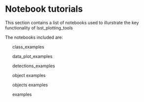 # Notebook tutorials

<p>This section contains a list of notebooks used to illurstrate the key functionality of lsst_plotting_tools</p>

<p>The notebooks included are:</p>
<ul>class_examples</ul>
<ul>data_plot_examples</ul>
<ul>detections_examples</ul>
<ul>object examples</ul>
<ul>objects examples</ul>
<ul>examples</ul>


